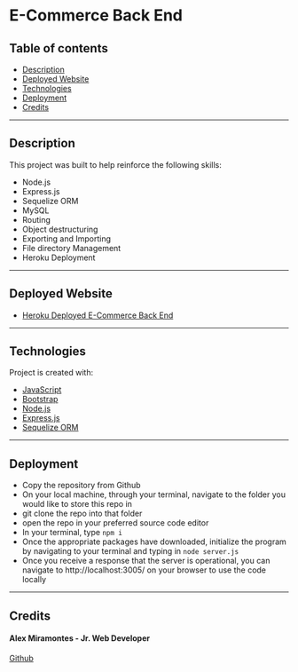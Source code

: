 # E-Commerce Back End

## Table of contents

- [Description](#description)
- [Deployed Website](#deployed-website)
- [Technologies](#technologies)
- [Deployment](#deployment)
- [Credits](#credits)

---

## Description

This project was built to help reinforce the following skills:

- Node.js
- Express.js
- Sequelize ORM
- MySQL
- Routing
- Object destructuring
- Exporting and Importing
- File directory Management
- Heroku Deployment

---


## Deployed Website

- [Heroku Deployed E-Commerce Back End](https://serene-beach-57426.herokuapp.com/)

---


## Technologies

Project is created with:

- [JavaScript](https://www.javascript.com/)
- [Bootstrap](https://getbootstrap.com/)
- [Node.js](https://nodejs.org/)
- [Express.js](https://expressjs.com/)
- [Sequelize ORM](https://sequelize.org/)


---

## Deployment

- Copy the repository from Github
- On your local machine, through your terminal, navigate to the folder you would like to store this repo in
- git clone the repo into that folder
- open the repo in your preferred source code editor 
- In your terminal, type `npm i`
- Once the appropriate packages have downloaded, initialize the program by navigating to your terminal and typing in `node server.js`
- Once you receive a response that the server is operational, you can navigate to http://localhost:3005/ on your browser to use the code locally

---

## Credits
  
#### Alex Miramontes - Jr. Web Developer

[Github](https://www.github.com/amiramonte)
